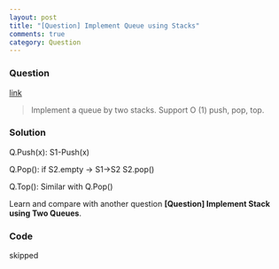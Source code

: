 ```yaml
---
layout: post
title: "[Question] Implement Queue using Stacks"
comments: true
category: Question
---
```


### Question

[link](http://www.geeksforgeeks.org/queue-using-stacks/)

> Implement a queue by two stacks. Support O (1) push, pop, top.

### Solution

Q.Push(x): S1-Push(x)

Q.Pop(): if S2.empty -> S1->S2 S2.pop()

Q.Top(): Similar with Q.Pop()

Learn and compare with another question **[Question] Implement Stack using Two Queues**.

### Code

skipped
